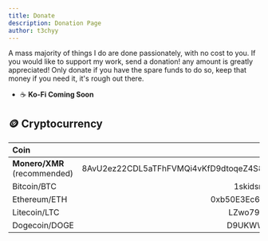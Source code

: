 ```yaml
---
title: Donate
description: Donation Page
author: t3chyy
---
```


A mass majority of things I do are done passionately, with no cost to you. If you would like to support my work, send a donation! any amount is greatly appreciated!
Only donate if you have the spare funds to do so, keep that money if you need it, it's rough out there.

- :coffee: **Ko-Fi Coming Soon**

## :coin: Cryptocurrency
| Coin | Address |
| :------------------- | :----------: |
| **Monero/XMR** (recommended)         | 8AvU2ez22CDL5aTFhFVMQi4vKfD9dtoqeZ4S8BnfskdNXdTAEZm3yzVZXjnTKmrrETdc2FzuSrKPyAUnJd33MMRR9zDwJpg |
| Bitcoin/BTC           | 1skidsmxYAVq2DkY9aJkMHKwJsq55E7k7 |
| Ethereum/ETH              | 0xb50E3Ec6B9808689A3FC0b565f2F1B6dBf86725a  |
| Litecoin/LTC            | LZwo79DBGaBxW3oTKYdXBZ9DJseHvEbH7t |
| Dogecoin/DOGE             | D9UKWWcdRo9iZJxREuZPUtJe9dFWYWqQTE |



